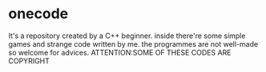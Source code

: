 # onecode
It's a repository created by a C++ beginner.
inside there're some simple games and strange code written by me.
the programmes are not well-made so welcome for advices.
ATTENTION:SOME OF THESE CODES ARE COPYRIGHT

